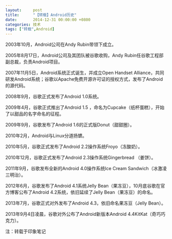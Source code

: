 ```yaml
---
layout:     post
title:      "【转载】Android历史"
date:       2014-12-31 00:00:00 +0800
categories: 技术
tags: ["转载",Android]
---
```

2003年10月，Android公司在Andy Rubin带领下成立。

2005年8月17日，Android公司及其团队被谷歌收购，Andy Rubin任谷歌工程部副总裁，负责Android项目。

2007年11月5日，Android系统正式诞生，并成立Open Handset Alliance，共同研发Android系统；谷歌以Apache免费开源许可证的授权方式，发布了Android的源代码。

2008年9月，谷歌正式发布了Android 1.0系统。

2009年4月，谷歌正式推出了Android 1.5 ，命名为Cupcake（纸杯蛋糕），开始了以甜品的名字命名的征程。

2009年9月，谷歌发布了Android 1.6的正式版Donut（甜甜圈）。

2010年2月，Android与Linux分道扬镳。

2010年5月，谷歌正式发布了Android 2.2操作系统Froyo（冻酸奶）。

2010年12月，谷歌正式发布了Android 2.3操作系统Gingerbread （姜饼）。

2011年9月，谷歌发布全新的Android 4.0操作系统Ice Cream Sandwich（冰激凌三明治）。

2012年6月，谷歌发布了Android 4.1系统Jelly Bean（果冻豆），10月底谷歌在官方博客公布了Android 4.2系统，依旧延续了Jelly Bean（果冻豆）的命名。

2013年7月，谷歌正式对外发布了Android 4.3，依旧命名果冻豆（Jelly Bean）。

2013年9月4日凌晨，谷歌对外公布了Android新版本Android 4.4KitKat（奇巧巧克力）。

注：转载于印象笔记
